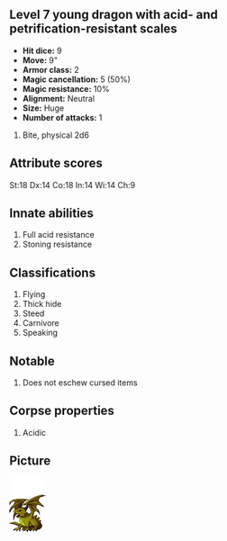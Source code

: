 ## Level 7 young dragon with acid- and petrification-resistant scales

- **Hit dice:** 9
- **Move:** 9"
- **Armor class:** 2
- **Magic cancellation:** 5 (50%)
- **Magic resistance:** 10%
- **Alignment:** Neutral
- **Size:** Huge
- **Number of attacks:** 1
1. Bite, physical 2d6

## Attribute scores

St:18 Dx:14 Co:18 In:14 Wi:14 Ch:9

## Innate abilities

1. Full acid resistance
2. Stoning resistance

## Classifications

1. Flying
2. Thick hide
3. Steed
4. Carnivore
5. Speaking

## Notable

1. Does not eschew cursed items

## Corpse properties

1. Acidic

## Picture

![Yellow dragon hatchling](https://github.com/hyvanmielenpelit/GnollHackTileSet/blob/main/Monsters/yellow_dragon_hatchling/yellow_dragon_hatchling.png)
